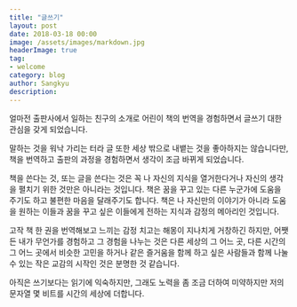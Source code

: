 ```yaml
---
title: "글쓰기"
layout: post
date: 2018-03-18 00:00
image: /assets/images/markdown.jpg
headerImage: true
tag:
- welcome
category: blog
author: Sangkyu
description: 
---
```


얼마전 출판사에서 일하는 친구의 소개로 어린이 책의 번역을 경험하면서 글쓰기 대한 관심을 갖게 되었습니다.

말하는 것을 워낙 가리는 터라 글 또한 세상 밖으로 내뱉는 것을 좋아하지는 않습니다만, 책을 번역하고 출판의 과정을 경험하면서 생각이 조금 바뀌게 되었습니다.

책을 쓴다는 것, 또는 글을 쓴다는 것은 꼭 나 자신의 지식을 열거한다거나 자신의 생각을 펼치기 위한 것만은 아니라는 것입니다.
책은 꿈을 꾸고 있는 다른 누군가에 도움을 주기도 하고 불편한 마음을 달래주기도 합니다. 책은 나 자신만의 이야기가 아니라 도움을 원하는 이들과 꿈을 꾸고 싶은 이들에게 전하는 지식과 감정의 메아리인 것입니다.

고작 책 한 권을 번역해보고 느끼는 감정 치고는 해몽이 지나치게 거창하긴 하지만, 어쨋든 내가 무언가를 경험하고 그 경험을 나누는 것은 다른 세상의 그 어느 곳, 다른 시간의 그 어느 곳에서 비슷한 고민을 하거나 같은 즐거움을 함께 하고 싶은 사람들과 함께 나눌 수 있는 작은 교감의 시작인 것은 분명한 것 같습니다.

아직은 쓰기보다는 읽기에 익숙하지만, 그래도 노력을 좀 조금 더하여 미약하지만 저의 문자열 몇 비트를 시간의 세상에 더합니다.
